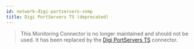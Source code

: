 ```yaml
---
id: network-digi-portservers-snmp
title: Digi PortServers TS (deprecated)
---
```


> This Monitoring Connector is no longer maintained and should not be used. It has been replaced by the [Digi PortServers TS](network-digi-portserverts-snmp.md) connector.
